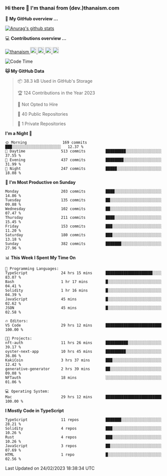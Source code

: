 ### Hi there 👋 I'm thanai from (dev.)thanaism.com

<!-- バッジ関連 -->
<!--
メイン：https://shields.io/category/social
GitHub view：https://github.com/antonkomarev/github-profile-views-counter
Qiita contributions：https://qiita.com/mikkame/items/f2c60d9caf8a8e38ec50
 -->

🍎 **My GitHub overview ...**

<!-- GitHubトロフィー -->
<!--
https://github.com/ryo-ma/github-profile-trophy
 -->

<!-- [![trophy](https://github-profile-trophy.vercel.app/?username=thanaism)](https://github.com/thanaism/thanaism) -->

<!-- GitHubステータス -->
<!--
https://github.com/anuraghazra/github-readme-stats
 -->

[![Anurag's github stats](https://github-readme-stats.vercel.app/api?username=thanaism&count_private=true&show_icons=true)](https://github.com/thanaism/thanaism)

<!-- [![ReadMe Card](https://github-readme-stats.vercel.app/api/pin/?username=thanaism&repo=thanaism)](https://github.com/thanaism/thanaism) -->

<!-- Skill icons -->
<!--
https://rahuldkjain.github.io/gh-profile-readme-generator/
 -->

💻 **Contributions overview ...**

<p align="left">

  <a href="https://github.com/thanaism/thanaism/">
    <img src="https://komarev.com/ghpvc/?username=thanaism" alt="thanaism" />
  </a>
  <a href="http://twitter.com/okinawa__noodle">
    <img height="20" src="https://img.shields.io/twitter/follow/okinawa__noodle?label=Twitter&logo=twitter&style=flat" />
  </a>
  <a href="https://github.com/thanaism">
    <img height="20" src="https://img.shields.io/github/followers/thanaism?label=follow&logo=github&style=flat" />
  </a>
  <!-- <a href="https://www.reddit.com/user/thanaism">
    <img height="20" src="https://img.shields.io/reddit/user-karma/combined/thanaism?label=Reddit&logo=reddit&style=flat" />
  </a>
  <a href="https://stackoverflow.com/users/5720201/thanaism">
    <img height="20" src="https://img.shields.io/stackexchange/stackoverflow/r/5720201?label=StackOverflow&logo=stack-overflow&style=flat" /> -->
  </a>
  <a href="http://qiita.com/thanai">
    <img height="20" src="https://qiita-badge.apiapi.app/s/thanai/posts.svg" />
  </a>
  <//qiita.com/thanai">
    <img height="20" src="https://qiita-badge.apiapi.app/s/thanai/contributions.svg" />
  </a>
</p>

<!--START_SECTION:waka-->
![Code Time](http://img.shields.io/badge/Code%20Time-1%2C288%20hrs%201%20min-blue)

**🐱 My GitHub Data** 

> 📦 38.3 kB Used in GitHub's Storage 
 > 
> 🏆 124 Contributions in the Year 2023
 > 
> 🚫 Not Opted to Hire
 > 
> 📜 40 Public Repositories 
 > 
> 🔑 1 Private Repositories 
 > 
**I'm a Night 🦉** 

```text
🌞 Morning                169 commits         ███░░░░░░░░░░░░░░░░░░░░░░   12.37 % 
🌆 Daytime                513 commits         █████████░░░░░░░░░░░░░░░░   37.55 % 
🌃 Evening                437 commits         ████████░░░░░░░░░░░░░░░░░   31.99 % 
🌙 Night                  247 commits         █████░░░░░░░░░░░░░░░░░░░░   18.08 % 
```
📅 **I'm Most Productive on Sunday** 

```text
Monday                   203 commits         ████░░░░░░░░░░░░░░░░░░░░░   14.86 % 
Tuesday                  135 commits         ██░░░░░░░░░░░░░░░░░░░░░░░   09.88 % 
Wednesday                102 commits         ██░░░░░░░░░░░░░░░░░░░░░░░   07.47 % 
Thursday                 211 commits         ████░░░░░░░░░░░░░░░░░░░░░   15.45 % 
Friday                   153 commits         ███░░░░░░░░░░░░░░░░░░░░░░   11.20 % 
Saturday                 180 commits         ███░░░░░░░░░░░░░░░░░░░░░░   13.18 % 
Sunday                   382 commits         ███████░░░░░░░░░░░░░░░░░░   27.96 % 
```


📊 **This Week I Spent My Time On** 

```text
💬 Programming Languages: 
TypeScript               24 hrs 15 mins      █████████████████████░░░░   83.07 % 
Bash                     1 hr 17 mins        █░░░░░░░░░░░░░░░░░░░░░░░░   04.41 % 
Solidity                 1 hr 16 mins        █░░░░░░░░░░░░░░░░░░░░░░░░   04.39 % 
JavaScript               45 mins             █░░░░░░░░░░░░░░░░░░░░░░░░   02.62 % 
JSON                     45 mins             █░░░░░░░░░░░░░░░░░░░░░░░░   02.58 % 

🔥 Editors: 
VS Code                  29 hrs 12 mins      █████████████████████████   100.00 % 

🐱‍💻 Projects: 
nft-auth                 11 hrs 26 mins      ██████████░░░░░░░░░░░░░░░   39.17 % 
oyster-next-app          10 hrs 45 mins      █████████░░░░░░░░░░░░░░░░   36.86 % 
KakiCoin                 3 hrs 37 mins       ███░░░░░░░░░░░░░░░░░░░░░░   12.42 % 
generative-generator     2 hrs 39 mins       ██░░░░░░░░░░░░░░░░░░░░░░░   09.08 % 
NFTauth                  18 mins             ░░░░░░░░░░░░░░░░░░░░░░░░░   01.06 % 

💻 Operating System: 
Mac                      29 hrs 12 mins      █████████████████████████   100.00 % 
```

**I Mostly Code in TypeScript** 

```text
TypeScript               11 repos            ███████░░░░░░░░░░░░░░░░░░   28.21 % 
Solidity                 4 repos             ███░░░░░░░░░░░░░░░░░░░░░░   10.26 % 
Rust                     4 repos             ███░░░░░░░░░░░░░░░░░░░░░░   10.26 % 
JavaScript               3 repos             ██░░░░░░░░░░░░░░░░░░░░░░░   07.69 % 
HTML                     1 repo              █░░░░░░░░░░░░░░░░░░░░░░░░   02.56 % 
```




 Last Updated on 24/02/2023 18:38:34 UTC
<!--END_SECTION:waka-->
